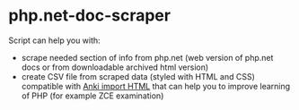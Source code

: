 # php.net-doc-scraper
Script can help you with:
- scrape needed section of info from php.net (web version of php.net docs or from downloadable archived html version)
- create CSV file from scraped data (styled with HTML and CSS) compatible with 
<a href="https://apps.ankiweb.net/docs/manual.html#html">Anki import HTML</a> that can help you to improve learning of PHP (for example ZCE examination)